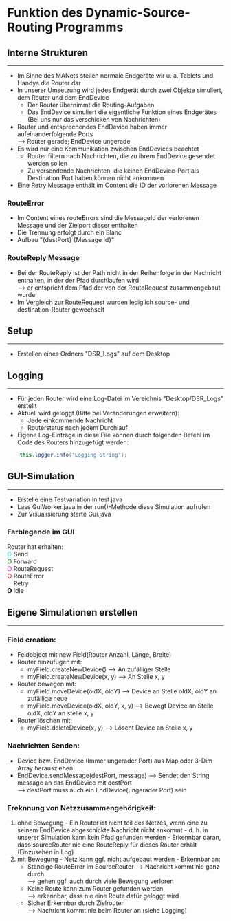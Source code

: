 # Funktion des Dynamic-Source-Routing Programms

## Interne Strukturen

---

- Im Sinne des MANets stellen normale Endgeräte wir u. a. Tablets und Handys die Router dar
- In unserer Umsetzung wird jedes Endgerät durch zwei Objekte simuliert, dem Router und dem EndDevice
  - Der Router übernimmt die Routing-Aufgaben
  - Das EndDevice simuliert die eigentliche Funktion eines Endgerätes (Bei uns nur das verschicken von Nachrichten)
- Router und entsprechendes EndDevice haben immer aufeinanderfolgende Ports <br> --> Router gerade; EndDevice ungerade
- Es wird nur eine Kommunikation zwischen EndDevices beachtet 
  - Router filtern nach Nachrichten, die zu ihrem EndDevice gesendet werden sollen
  - Zu versendende Nachrichten, die keinen EndDevice-Port als Destination Port haben können nicht ankommen
- Eine Retry Message enthält im Content die ID der vorlorenen Message

### RouteError

- Im Content eines routeErrors sind die MessageId der verlorenen Message und der Zielport dieser enthalten
- Die Trennung erfolgt durch ein Blanc
- Aufbau "{destPort} {Message Id}"

### RouteReply Message

- Bei der RouteReply ist der Path nicht in der Reihenfolge in der Nachricht enthalten, in der der Pfad durchlaufen wird <br> --> er entspricht dem Pfad der von der RouteRequest zusammengebaut wurde
- Im Vergleich zur RouteRequest wurden lediglich source- und destination-Router gewechselt

## Setup

---

- Erstellen eines Ordners "DSR_Logs" auf dem Desktop

## Logging

---

- Für jeden Router wird eine Log-Datei im Vereichnis "Desktop/DSR_Logs" erstellt
- Aktuell wird geloggt (Bitte bei Veränderungen erweitern):
  - Jede einkommende Nachricht
  - Routerstatus nach jedem Durchlauf
- Eigene Log-Einträge in diese File können durch folgenden Befehl im Code des Routers hinzugefügt werden:

```java
    this.logger.info("Logging String");
```

## GUI-Simulation

---

- Erstelle eine Testvariation in test.java
- Lass GuiWorker.java in der run()-Methode diese Simulation aufrufen
- Zur Visualisierung starte Gui.java

### Farblegende im GUI
<style>
  c { color : Cyan }
  g { color : Green }
  m { color : Magenta }
  r { color : Red }
  w { color : White }
  b { color : Black}
</style>

Router hat erhalten:  
<c>O</c> Send  
<g>O</g> Forward  
<m>O</m> RouteRequest  
<r>O</r> RouteError  
<w>O</w> Retry  
<b>O</b> Idle  

## Eigene Simulationen erstellen

---

### Field creation:
  - Feldobject mit new Field(Router Anzahl, Länge, Breite)
  - Router hinzufügen mit: 
    - myField.createNewDevice() --> An zufälliger Stelle
    - myField.createNewDevice(x, y) --> An Stelle x, y
  - Router bewegen mit:
    - myField.moveDevice(oldX, oldY) --> Device an Stelle oldX, oldY an zufällige neue
    - myField.moveDevice(oldX, oldY, x, y) --> Bewegt Device an Stelle oldX, oldY an stelle x, y
  - Router löschen mit:
    - myField.deleteDevice(x, y) --> Löscht Device an Stelle x, y

### Nachrichten Senden:
  - Device bzw. EndDevice (Immer ungerader Port) aus Map oder 3-Dim Array herausziehen
  - EndDevice.sendMessage(destPort, message) --> Sendet den String message an das EndDevice mit destPort <br> --> destPort muss auch ein EndDevice(ungerader Port) sein

### Ereknnung von Netzzusammengehörigkeit:
  1. ohne Bewegung
    - Ein Router ist nicht teil des Netzes, wenn eine zu seinem EndDevice abgeschickte Nachricht nicht ankommt
    - d. h. in unserer Simulation kann kein Pfad gefunden werden
    - Erkennbar daran, dass sourceRouter nie eine RouteReply für dieses Router erhält (Einzusehen in Log)
  2. mit Bewegung
    - Netz kann ggf. nicht aufgebaut werden 
    - Erkennbar an:
      - Ständige RouteError im SourceRouter --> Nachricht kommt nie ganz durch <br> --> gehen ggf. auch durch viele Bewegung verloren
      - Keine Route kann zum Router gefunden werden <br> --> erkennbar, dass nie eine Route dafür geloggt wird
      - Sicher Erkennbar durch Zielrouter <br> --> Nachricht kommt nie beim Router an (siehe Logging)